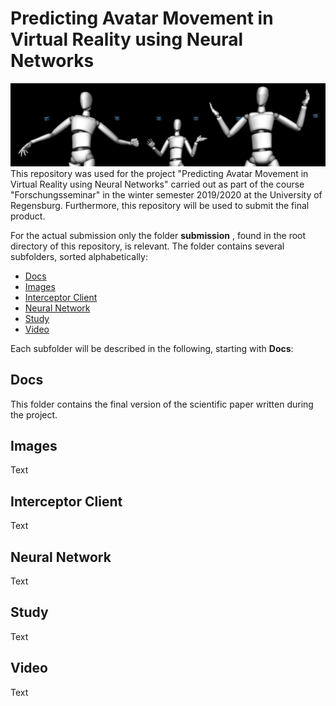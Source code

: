 # Predicting Avatar Movement in Virtual Reality using Neural Networks
![Starting Scene](https://github.com/Cele3x/research-seminar/blob/master/submission/Images/teaser.png)
This repository was used for the project "Predicting Avatar Movement in Virtual Reality using Neural Networks" carried out as part of the course "Forschungsseminar" in the winter semester 2019/2020 at the University of Regensburg. 
Furthermore, this repository will be used to submit the final product. 

For the actual submission only the folder __submission__ , found in the root directory of this repository, is relevant. The folder contains several subfolders, sorted alphabetically: 
- [Docs](https://github.com/Cele3x/research-seminar/tree/master/submission/)
- [Images](https://github.com/Cele3x/research-seminar/tree/master/submission/)
- [Interceptor Client](https://github.com/Cele3x/research-seminar/tree/master/submission/)
- [Neural Network](https://github.com/Cele3x/research-seminar/tree/master/submission/)
- [Study](https://github.com/Cele3x/research-seminar/tree/master/submission/)
- [Video](https://github.com/Cele3x/research-seminar/tree/master/submission/)

Each subfolder will be described in the following, starting with __Docs__: 

## Docs 
This folder contains the final version of the scientific paper written during the project. 

## Images
Text

## Interceptor Client
Text

## Neural Network
Text

## Study
Text

## Video
Text

